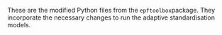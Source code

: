 These are the modified Python files from the `epftoolbox`package. They incorporate the necessary changes to run the adaptive standardisation models.
